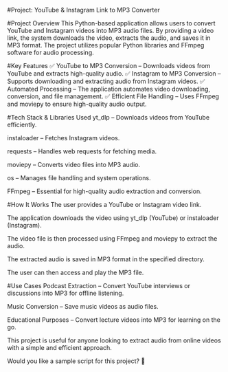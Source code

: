 #Project: YouTube & Instagram Link to MP3 Converter

#Project Overview
This Python-based application allows users to convert YouTube and Instagram videos into MP3 audio files. By providing a video link, the system downloads the video, extracts the audio, and saves it in MP3 format. The project utilizes popular Python libraries and FFmpeg software for audio processing.

#Key Features
✅ YouTube to MP3 Conversion – Downloads videos from YouTube and extracts high-quality audio.
✅ Instagram to MP3 Conversion – Supports downloading and extracting audio from Instagram videos.
✅ Automated Processing – The application automates video downloading, conversion, and file management.
✅ Efficient File Handling – Uses FFmpeg and moviepy to ensure high-quality audio output.

#Tech Stack & Libraries Used
yt_dlp – Downloads videos from YouTube efficiently.

instaloader – Fetches Instagram videos.

requests – Handles web requests for fetching media.

moviepy – Converts video files into MP3 audio.

os – Manages file handling and system operations.

FFmpeg – Essential for high-quality audio extraction and conversion.

#How It Works
The user provides a YouTube or Instagram video link.

The application downloads the video using yt_dlp (YouTube) or instaloader (Instagram).

The video file is then processed using FFmpeg and moviepy to extract the audio.

The extracted audio is saved in MP3 format in the specified directory.

The user can then access and play the MP3 file.

#Use Cases
Podcast Extraction – Convert YouTube interviews or discussions into MP3 for offline listening.

Music Conversion – Save music videos as audio files.

Educational Purposes – Convert lecture videos into MP3 for learning on the go.

This project is useful for anyone looking to extract audio from online videos with a simple and efficient approach.

Would you like a sample script for this project? 🚀
